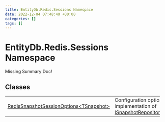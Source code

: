 ```yaml
---
title: EntityDb.Redis.Sessions Namespace
date: 2022-12-04 07:48:40 +00:00
categories: []
tags: []
---
```


# EntityDb.Redis.Sessions Namespace
Missing Summary Doc!
## Classes
<table><tr><td><a href='/dotnet/entitydb.redis.sessions.redissnapshotsessionoptions`1'>RedisSnapshotSessionOptions&lt;TSnapshot&gt;</a></td><td>
Configuration options for the Redis implementation of <a href='/dotnet/entitydb.abstractions.snapshots.isnapshotrepository`1'>ISnapshotRepository&lt;TSnapshot&gt;</a>.
</td></tr></table>
